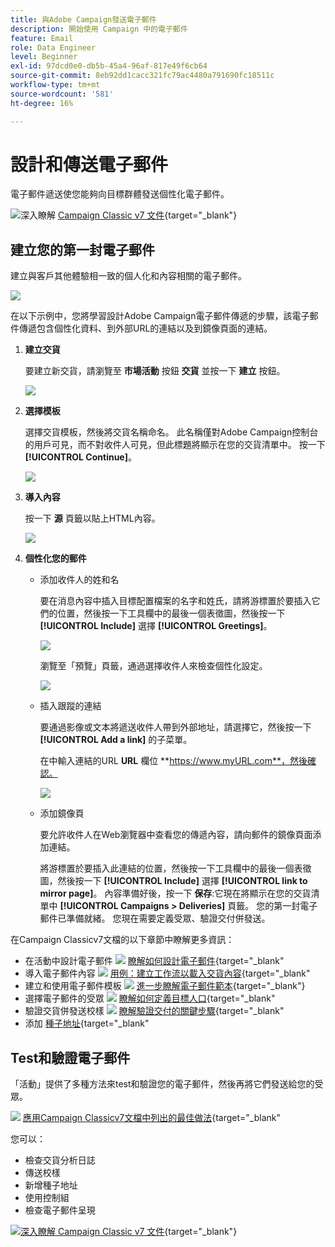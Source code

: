 ```yaml
---
title: 與Adobe Campaign發送電子郵件
description: 開始使用 Campaign 中的電子郵件
feature: Email
role: Data Engineer
level: Beginner
exl-id: 97dcd0e0-db5b-45a4-96af-817e49f6cb64
source-git-commit: 8eb92dd1cacc321fc79ac4480a791690fc18511c
workflow-type: tm+mt
source-wordcount: '581'
ht-degree: 16%

---
```


# 設計和傳送電子郵件

電子郵件遞送使您能夠向目標群體發送個性化電子郵件。

![](../assets/do-not-localize/book.png)深入瞭解 [Campaign Classic v7 文件](https://experienceleague.adobe.com/docs/campaign-classic/using/sending-messages/sending-emails/about-email-channel.html){target=&quot;_blank&quot;} 

## 建立您的第一封電子郵件

建立與客戶其他體驗相一致的個人化和內容相關的電子郵件。

![](assets/new-email-content.png)


在以下示例中，您將學習設計Adobe Campaign電子郵件傳遞的步驟，該電子郵件傳遞包含個性化資料、到外部URL的連結以及到鏡像頁面的連結。

1. **建立交貨**

   要建立新交貨，請瀏覽至 **市場活動** 按鈕 **交貨** 並按一下 **建立** 按鈕。

   ![](assets/delivery_step_1.png)

1. **選擇模板**

   選擇交貨模板，然後將交貨名稱命名。 此名稱僅對Adobe Campaign控制台的用戶可見，而不對收件人可見，但此標題將顯示在您的交貨清單中。 按一下&#x200B;**[!UICONTROL Continue]**。

   ![](assets/dce_delivery_model.png)

1. **導入內容**

   按一下 **源** 頁籤以貼上HTML內容。

   ![](assets/paste-content.png)


1. **個性化您的郵件**


   * 添加收件人的姓和名

      要在消息內容中插入目標配置檔案的名字和姓氏，請將游標置於要插入它們的位置，然後按一下工具欄中的最後一個表徵圖，然後按一下 **[!UICONTROL Include]** 選擇 **[!UICONTROL Greetings]**。

      ![](assets/include-greetings.png)

      瀏覽至「預覽」頁籤，通過選擇收件人來檢查個性化設定。

      ![](assets/perso-check.png)

   * 插入跟蹤的連結

      要通過影像或文本將遞送收件人帶到外部地址，請選擇它，然後按一下 **[!UICONTROL Add a link]** 的子菜單。

      在中輸入連結的URL **URL** 欄位 **https://www.myURL.com**，然後確認。

      ![](assets/add-a-link.png)

   * 添加鏡像頁

      要允許收件人在Web瀏覽器中查看您的傳遞內容，請向郵件的鏡像頁面添加連結。

      將游標置於要插入此連結的位置，然後按一下工具欄中的最後一個表徵圖，然後按一下 **[!UICONTROL Include]** 選擇 **[!UICONTROL link to mirror page]**。
   內容準備好後，按一下 **保存**:它現在將顯示在您的交貨清單中 **[!UICONTROL Campaigns > Deliveries]** 頁籤。 您的第一封電子郵件已準備就緒。 您現在需要定義受眾、驗證交付併發送。


在Campaign Classicv7文檔的以下章節中瞭解更多資訊：

* 在活動中設計電子郵件
   ![](../assets/do-not-localize/book.png) [瞭解如何設計電子郵件](https://experienceleague.adobe.com/docs/campaign-classic/using/sending-messages/sending-emails/defining-the-email-content.html){target=&quot;_blank&quot;
* 導入電子郵件內容
   ![](../assets/do-not-localize/book.png) [用例：建立工作流以載入交貨內容](https://experienceleague.adobe.com/docs/campaign-classic/using/automating-with-workflows/use-cases/deliveries/loading-delivery-content.html){target=&quot;_blank&quot;
* 建立和使用電子郵件模板
   ![](../assets/do-not-localize/book.png) [進一步瞭解電子郵件範本](https://experienceleague.adobe.com/docs/campaign-classic/using/sending-messages/using-delivery-templates/about-templates.html?lang=zh-Hant){target=&quot;_blank&quot;}
* 選擇電子郵件的受眾
   ![](../assets/do-not-localize/book.png) [瞭解如何定義目標人口](https://experienceleague.adobe.com/docs/campaign-classic/using/sending-messages/key-steps-when-creating-a-delivery/steps-defining-the-target-population.html){target=&quot;_blank&quot;
* 驗證交貨併發送校樣
   ![](../assets/do-not-localize/book.png) [瞭解驗證交付的關鍵步驟](https://experienceleague.adobe.com/docs/campaign-classic/using/sending-messages/key-steps-when-creating-a-delivery/steps-validating-the-delivery.html){target=&quot;_blank&quot;
* 添加 [種子地址](https://experienceleague.adobe.com/docs/campaign-classic/using/sending-messages/using-seed-addresses/about-seed-addresses.html){target=&quot;_blank&quot;

## Test和驗證電子郵件

「活動」提供了多種方法來test和驗證您的電子郵件，然後再將它們發送給您的受眾。

![](../assets/do-not-localize/book.png) [應用Campaign Classicv7文檔中列出的最佳做法](https://experienceleague.adobe.com/docs/campaign-classic/using/sending-messages/key-steps-when-creating-a-delivery/delivery-bestpractices/check-before-sending.html){target=&quot;_blank&quot;

您可以：

* 檢查交貨分析日誌
* 傳送校樣
* 新增種子地址
* 使用控制組
* 檢查電子郵件呈現

![](../assets/do-not-localize/book.png)[深入瞭解 Campaign Classic v7 文件](https://experienceleague.adobe.com/docs/campaign-classic/using/sending-messages/key-steps-when-creating-a-delivery/steps-validating-the-delivery.html){target=&quot;_blank&quot;} 
